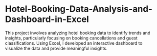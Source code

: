 # Hotel-Booking-Data-Analysis-and-Dashboard-in-Excel
This project involves analyzing hotel booking data to identify trends and insights, particularly focusing on booking cancellations and guest classifications. Using Excel, I developed an interactive dashboard to visualize the data and provide meaningful insights.
